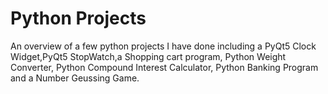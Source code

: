 # Python Projects
An overview of a few python projects I have done including a PyQt5 Clock Widget,PyQt5 StopWatch,a Shopping cart program, Python Weight Converter, Python Compound Interest Calculator, Python Banking Program and a Number Geussing Game.
